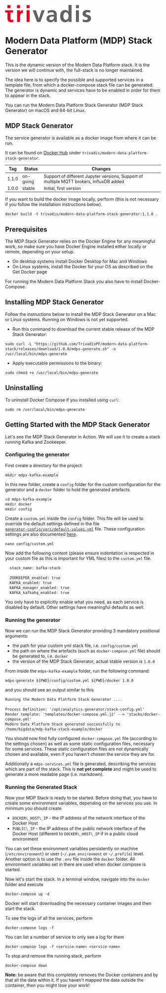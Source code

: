 ![](./../tri_logo_high.jpg)

# Modern Data Platform (MDP) Stack Generator

This is the dynamic version of the Modern Data Platform stack. It is the version we will continue with, the full-stack is no longer maintained. 

The idea here is to specify the possible and supported services in a template file, from which a docker-compose stack file can be generated. The generator is dynamic and services have to be enabled in order for them to appear in the stack. 

You can run the Modern Data Platform Stack Generator (MDP Stack Generator) on macOS and 64-bit Linux.

## MDP Stack Generator

The service generator is available as a docker image from where it can be run. 

It can be found on [Docker Hub](https://hub.docker.com/repository/docker/trivadis/modern-data-platform-stack-generator) under `trivadis/modern-data-platform-stack-generator`.

Tag      | Status         |  Changes
---------|----------------| --------------------------
1.1.0    | on-going       | Support of different Jupyter versions, Support of multiple MQTT brokers, InfluxDB added
1.0.0    | stable         | Initial, first version

If you want to build the docker image locally, perform (this is not necessary if you follow the installation instructions below).

```
docker build -t trivadis/modern-data-platform-stack-generator:1.1.0 .
```

## Prerequisites

The MDP Stack Generator relies on the Docker Engine for any meaningful work, so make sure you have Docker Engine installed either locally or remote, depending on your setup.

  * On desktop systems install Docker Desktop for Mac and Windows
  * On Linux systems, install the Docker for your OS as described on the Get Docker page

For running the Modern Data Platform Stack you also have to install Docker-Compose. 

## Installing MDP Stack Generator

Follow the instructions below to install the MDP Stack Generator on a Mac or Linux systems. Running on Windows is not yet supported. 

* Run this command to download the current stable release of the MDP Stack Generator:

```
sudo curl -L "https://github.com/TrivadisPF/modern-data-platform-stack/releases/download/1.0.0/mdps-generate.sh" -o /usr/local/bin/mdps-generate
```

* Apply executable permissions to the binary:

```
sudo chmod +x /usr/local/bin/mdps-generate
```
   
## Uninstalling

To uninstall Docker Compose if you installed using `curl`:

```
sudo rm /usr/local/bin/mdps-generate
```
   
## Getting Started with the MDP Stack Generator

Let's see the MDP Stack Generator in Action. We will use it to create a stack running Kafka and Zookeeper.

### Configuring the generator

First create a directory for the project:

```
mkdir mdps-kafka-example
```

In this new folder, create a `config` folder for the custom configuration for the generator and a `docker` folder to hold the generated artefacts.

```
cd mdps-kafka-example
mkdir docker
mkdir config
```

Create a `custom.yml` inside the `config` folder. This file will be used to override the default settings defined in the file  
 [`generator-config/vars/default-values.yml`](./generator-config/vars/default-values.yml) file. These configuration settings are also documented [here](./Configuration.md).

```
nano config/custom.yml
```

Now add the following content (please ensure indentation is respected in your custom file as this is important for YML files) to the `custom.yml` file. 

```
  stack_name: kafka-stack

  ZOOKEEPER_enabled: true
  KAFKA_enabled: true
  KAFKA_manager_enabled: true
  KAFKA_kafkahq_enabled: true

```

You only have to explicitly enable what you need, as each service is disabled by default. Other settings have meaningful defaults as well. 

### Running the generator

Now we can run the MDP Stack Generator providing 3 mandatory positional arguments:

  * the path for your custom yml stack file, i.e. `config/custom.yml`
  * the path on where the artefacts (such as `docker-compose.yml` file) should be generated to, i.e. `docker`
  * the version of the MDP Stack Generator, actual stable version is `1.0.0`

From inside the `mdps-kafka-example` folder, run the following command:

```
mdps-generate ${PWD}/config/custom.yml ${PWD}/docker 1.0.0
```

and you should see an output similar to this

```
Running the Modern Data Platform Stack Generator ....

Process Definition: '/opt/analytics-generator/stack-config.yml'
Render template: 'templates/docker-compose.yml.j2' --> 'stacks/docker-compose.yml'
Modern Data Platform Stack generated successfully to /home/bigdata/mdp-kafka-stack-example/docker
```

You should now find fully configured `docker-compose.yml` file (according to the settings chosen) as well as some static configuration files, necessary for some services. These static configuration files are not dynamically chosen and available, even if you haven't chosen the service they are for. 

Additionally a `mdps-services.yml` file is generated, describing the services which are part of the stack. This is **not yet complete** and might be used to generate a more readable page (i.e. markdown).

### Running the Generated Stack

Now your MDP Stack is ready to be started. Before doing that, you have to create some environment variables, depending on the services you use. In minimum you should create

* `DOCKER\_HOST\_IP` - the IP address of the network interface of the Docker Host
* `PUBLIC\_IP` - the IP address of the public network interface of the Docker Host (different to `DOCKER\_HOST\_IP` if in a public cloud environment

You can set these environment variables persistently on machine (`/etc/environment`) or user (`~/.pam_environment` or `~/.profile`) level. Another option is to use the `.env` file inside the `docker` folder. All environment variables set in there are used when docker compose is started. 

Now let's start the stack. In a terminal window, navigate into the `docker` folder and execute

```
docker-compose up -d
```

Docker will start downloading the necessary container images and then start the stack. 

To see the logs of all the services, perform

```
docker-compose logs -f
```

You can list a number of service to only see a log for them

```
docker-compose logs -f <service-name> <service-name>
```

To stop and remove the running stack, perform

```
docker-compose down
```

**Note:** be aware that this completely removes the Docker containers and by that all the data within it. If you haven't mapped the data outside the container, then you might lose your work!
